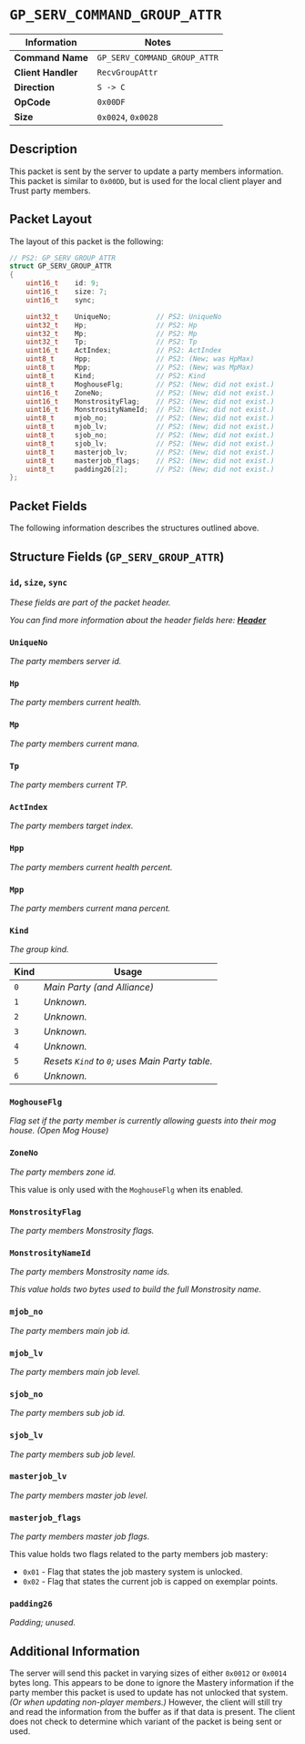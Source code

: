 # `GP_SERV_COMMAND_GROUP_ATTR`

| Information               | Notes |
|---                        |---    |
| **Command Name**          | `GP_SERV_COMMAND_GROUP_ATTR` |
| **Client Handler**        | `RecvGroupAttr` |
| **Direction**             | `S -> C` |
| **OpCode**                | `0x00DF` |
| **Size**                  | `0x0024`, `0x0028` |

## Description

This packet is sent by the server to update a party members information. This packet is similar to `0x00DD`, but is used for the local client player and Trust party members.

## Packet Layout

The layout of this packet is the following:

```cpp
// PS2: GP_SERV_GROUP_ATTR
struct GP_SERV_GROUP_ATTR
{
    uint16_t    id: 9;
    uint16_t    size: 7;
    uint16_t    sync;

    uint32_t    UniqueNo;           // PS2: UniqueNo
    uint32_t    Hp;                 // PS2: Hp
    uint32_t    Mp;                 // PS2: Mp
    uint32_t    Tp;                 // PS2: Tp
    uint16_t    ActIndex;           // PS2: ActIndex
    uint8_t     Hpp;                // PS2: (New; was HpMax)
    uint8_t     Mpp;                // PS2: (New; was MpMax)
    uint8_t     Kind;               // PS2: Kind
    uint8_t     MoghouseFlg;        // PS2: (New; did not exist.)
    uint16_t    ZoneNo;             // PS2: (New; did not exist.)
    uint16_t    MonstrosityFlag;    // PS2: (New; did not exist.)
    uint16_t    MonstrosityNameId;  // PS2: (New; did not exist.)
    uint8_t     mjob_no;            // PS2: (New; did not exist.)
    uint8_t     mjob_lv;            // PS2: (New; did not exist.)
    uint8_t     sjob_no;            // PS2: (New; did not exist.)
    uint8_t     sjob_lv;            // PS2: (New; did not exist.)
    uint8_t     masterjob_lv;       // PS2: (New; did not exist.)
    uint8_t     masterjob_flags;    // PS2: (New; did not exist.)
    uint8_t     padding26[2];       // PS2: (New; did not exist.)
};
```

## Packet Fields

The following information describes the structures outlined above.

## Structure Fields (`GP_SERV_GROUP_ATTR`)

### `id`, `size`, `sync`

_These fields are part of the packet header._

_You can find more information about the header fields here: [**Header**](/world/HEADER.md)_

### `UniqueNo`

_The party members server id._

### `Hp`

_The party members current health._

### `Mp`

_The party members current mana._

### `Tp`

_The party members current TP._

### `ActIndex`

_The party members target index._

### `Hpp`

_The party members current health percent._

### `Mpp`

_The party members current mana percent._

### `Kind`

_The group kind._

| Kind | Usage |
| --- | --- |
| `0` | _Main Party (and Alliance)_ |
| `1` | _Unknown._ |
| `2` | _Unknown._ |
| `3` | _Unknown._ |
| `4` | _Unknown._ |
| `5` | _Resets `Kind` to `0`; uses Main Party table._ |
| `6` | _Unknown._ |

### `MoghouseFlg`

_Flag set if the party member is currently allowing guests into their mog house. (Open Mog House)_

### `ZoneNo`

_The party members zone id._

This value is only used with the `MoghouseFlg` when its enabled.

### `MonstrosityFlag`

_The party members Monstrosity flags._

### `MonstrosityNameId`

_The party members Monstrosity name ids._

_This value holds two bytes used to build the full Monstrosity name._

### `mjob_no`

_The party members main job id._

### `mjob_lv`

_The party members main job level._

### `sjob_no`

_The party members sub job id._

### `sjob_lv`

_The party members sub job level._

### `masterjob_lv`

_The party members master job level._

### `masterjob_flags`

_The party members master job flags._

This value holds two flags related to the party members job mastery:

  - `0x01` - Flag that states the job mastery system is unlocked.
  - `0x02` - Flag that states the current job is capped on exemplar points.

### `padding26`

_Padding; unused._

## Additional Information

The server will send this packet in varying sizes of either `0x0012` or `0x0014` bytes long. This appears to be done to ignore the Mastery information if the party member this packet is used to update has not unlocked that system. _(Or when updating non-player members.)_ However, the client will still try and read the information from the buffer as if that data is present. The client does not check to determine which variant of the packet is being sent or used.
